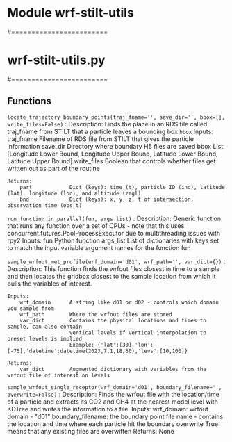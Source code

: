 Module wrf-stilt-utils
======================
#========================
# wrf-stilt-utils.py 
#========================

Functions
---------

`locate_trajectory_boundary_points(traj_fname='', save_dir='', bbox=[], write_files=False)`
:   Description:        Finds the place in an RDS file called traj_fname from STILT that a particle leaves a 
                        bounding box `bbox`
    Inputs:
        traj_fname      Filename of RDS file from STILT that gives the particle information
        save_dir        Directory where boundary H5 files are saved
        bbox            List [Longitude Lower Bound, Longitude Upper Bound, Latitude Lower Bound, Latitude Upper Bound]
        write_files     Boolean that controls whether files get written out as part of the routine
    
    Returns:
        part            Dict (keys): time (t), particle ID (ind), latitude (lat), longitude (lon), and altitude (zagl)
        bnd             Dict (keys): x, y, z, t of intersection, observation time (obs_t)

`run_function_in_parallel(fun, args_list)`
:   Description:       Generic function that runs any function over a set of CPUs -
                       note that this uses concurrent.futures.PoolProcessExecutor due
                       to multithreading issues with rpy2
    Inputs:
        fun            Python function
        args_list      List of dictionaries with keys set to match the input variable
                       argument names for the function fun

`sample_wrfout_met_profile(wrf_domain='d01', wrf_path='', var_dict={})`
:   Description:        This function finds the wrfout files closest in time to a sample and
                        then locates the gridbox closest to the sample location from which it 
                        pulls the variables of interest.
    
    Inputs:
        wrf_domain      A string like d01 or d02 - controls which domain you sample from
        wrf_path        Where the wrfout files are stored
        var_dict        Contains the physical locations and times to sample, can also contain 
                        vertical levels if vertical interpolation to preset levels is implied
                        Example: {'lat':[30],'lon':[-75],'datetime':datetime(2023,7,1,18,30),'levs':[10,100]}
    
    Returns:
        var_dict        Augmented dictionary with variables from the wrfout file of interest on levels

`sample_wrfout_single_receptor(wrf_domain='d01', boundary_filename='', overwrite=False)`
:   Description:            Finds the wrfout file with the location/time of a particle and 
                            extracts its CO2 and CH4 at the nearest model level with KDTree
                            and writes the information to a file.
    Inputs:
        wrf_domain:         wrfout domain - "d01"
        boundary_filename:  the boundary point file name - contains the location and time
                            where each particle hit the boundary
        overwrite           True means that any existing files are overwitten
    Returns:                None
